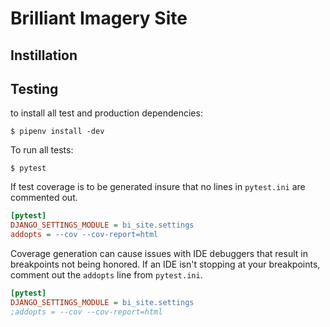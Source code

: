 # Brilliant Imagery Site

## Instillation

## Testing

to install all test and production dependencies:

```
$ pipenv install -dev
```

To run all tests:

```
$ pytest
```

If test coverage is to be generated insure that no lines in `pytest.ini` are commented out.

```ini
[pytest]
DJANGO_SETTINGS_MODULE = bi_site.settings
addopts = --cov --cov-report=html
```

Coverage generation can cause issues with IDE debuggers that result in breakpoints not being honored. If an IDE isn't stopping at your breakpoints, comment out the `addopts` line from `pytest.ini`.

```ini
[pytest]
DJANGO_SETTINGS_MODULE = bi_site.settings
;addopts = --cov --cov-report=html
```
